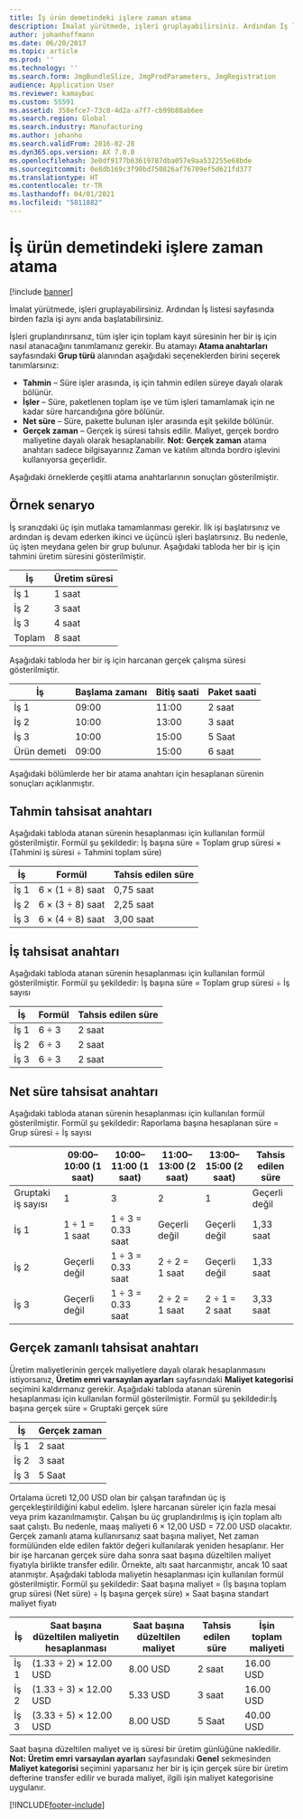 ```yaml
---
title: İş ürün demetindeki işlere zaman atama
description: İmalat yürütmede, işleri gruplayabilirsiniz. Ardından İş listesi sayfasında birden fazla işi aynı anda başlatabilirsiniz.
author: johanhoffmann
ms.date: 06/20/2017
ms.topic: article
ms.prod: ''
ms.technology: ''
ms.search.form: JmgBundleSlize, JmgProdParameters, JmgRegistration
audience: Application User
ms.reviewer: kamaybac
ms.custom: 55591
ms.assetid: 358efce7-73c8-4d2a-a7f7-cb99b88ab6ee
ms.search.region: Global
ms.search.industry: Manufacturing
ms.author: johanho
ms.search.validFrom: 2016-02-28
ms.dyn365.ops.version: AX 7.0.0
ms.openlocfilehash: 3e0df9177b63619787dba057e9aa532255e68bde
ms.sourcegitcommit: 0e8db169c3f90bd750826af76709ef5d621fd377
ms.translationtype: HT
ms.contentlocale: tr-TR
ms.lasthandoff: 04/01/2021
ms.locfileid: "5811882"
---
```

# <a name="allocate-time-to-jobs-in-a-job-bundle"></a>İş ürün demetindeki işlere zaman atama

[!include [banner](../includes/banner.md)]

İmalat yürütmede, işleri gruplayabilirsiniz. Ardından İş listesi sayfasında birden fazla işi aynı anda başlatabilirsiniz.

İşleri gruplandırırsanız, tüm işler için toplam kayıt süresinin her bir iş için nasıl atanacağını tanımlamanız gerekir. Bu atamayı **Atama anahtarları** sayfasındaki **Grup türü** alanından aşağıdaki seçeneklerden birini seçerek tanımlarsınız:

-   **Tahmin** – Süre işler arasında, iş için tahmin edilen süreye dayalı olarak bölünür.
-   **İşler** – Süre, paketlenen toplam işe ve tüm işleri tamamlamak için ne kadar süre harcandığına göre bölünür.
-   **Net süre** – Süre, pakette bulunan işler arasında eşit şekilde bölünür.
-   **Gerçek zaman** – Gerçek iş süresi tahsis edilir. Maliyet, gerçek bordro maliyetine dayalı olarak hesaplanabilir. **Not:** **Gerçek zaman** atama anahtarı sadece bilgisayarınız Zaman ve katılım altında bordro işlevini kullanıyorsa geçerlidir.

Aşağıdaki örneklerde çeşitli atama anahtarlarının sonuçları gösterilmiştir.

## <a name="example-scenario"></a>Örnek senaryo
İş sıranızdaki üç işin mutlaka tamamlanması gerekir. İlk işi başlatırsınız ve ardından iş devam ederken ikinci ve üçüncü işleri başlatırsınız. Bu nedenle, üç işten meydana gelen bir grup bulunur. Aşağıdaki tabloda her bir iş için tahmini üretim süresini gösterilmiştir.

| İş   | Üretim süresi |
|-------|-----------------|
| İş 1 | 1 saat          |
| İş 2 | 3 saat         |
| İş 3 | 4 saat         |
| Toplam | 8 saat         |

Aşağıdaki tabloda her bir iş için harcanan gerçek çalışma süresi gösterilmiştir.

| İş    | Başlama zamanı | Bitiş saati | Paket saati |
|--------|------------|----------|-------------|
| İş 1  | 09:00      | 11:00    | 2 saat     |
| İş 2  | 10:00      | 13:00    | 3 saat     |
| İş 3  | 10:00      | 15:00    | 5 Saat     |
| Ürün demeti | 09:00      | 15:00    | 6 saat     |

Aşağıdaki bölümlerde her bir atama anahtarı için hesaplanan sürenin sonuçları açıklanmıştır.

## <a name="estimation-allocation-key"></a>Tahmin tahsisat anahtarı
Aşağıdaki tabloda atanan sürenin hesaplanması için kullanılan formül gösterilmiştir. Formül şu şekildedir: İş başına süre = Toplam grup süresi × (Tahmini iş süresi ÷ Tahmini toplam süre)

| İş   | Formül           | Tahsis edilen süre |
|-------|-------------------|----------------|
| İş 1 | 6 × (1 ÷ 8) saat | 0,75 saat      |
| İş 2 | 6 × (3 ÷ 8) saat | 2,25 saat     |
| İş 3 | 6 × (4 ÷ 8) saat | 3,00 saat     |

## <a name="jobs-allocation-key"></a>İş tahsisat anahtarı
Aşağıdaki tabloda atanan sürenin hesaplanması için kullanılan formül gösterilmiştir. Formül şu şekildedir: İş başına süre = Toplam grup süresi ÷ İş sayısı

| İş   | Formül | Tahsis edilen süre |
|-------|---------|----------------|
| İş 1 | 6 ÷ 3   | 2 saat        |
| İş 2 | 6 ÷ 3   | 2 saat        |
| İş 3 | 6 ÷ 3   | 2 saat        |

## <a name="net-time-allocation-key"></a>Net süre tahsisat anahtarı
Aşağıdaki tabloda atanan sürenin hesaplanması için kullanılan formül gösterilmiştir. Formül şu şekildedir: Raporlama başına hesaplanan süre = Grup süresi ÷ İş sayısı

|                              | 09:00–10:00 (1 saat) | 10:00–11:00 (1 saat) | 11:00–13:00 (2 saat) | 13:00–15:00 (2 saat) | Tahsis edilen süre |
|------------------------------|----------------------|----------------------|-----------------------|-----------------------|----------------|
| Gruptaki iş sayısı | 1                    | 3                    | 2                     | 1                     | Geçerli değil |
| İş 1                        | 1 ÷ 1 = 1 saat       | 1 ÷ 3 = 0.33 saat    | Geçerli değil        | Geçerli değil        | 1,33 saat     |
| İş 2                        | Geçerli değil       | 1 ÷ 3 = 0.33 saat    | 2 ÷ 2 = 1 saat        | Geçerli değil        | 1,33 saat     |
| İş 3                        | Geçerli değil       | 1 ÷ 3 = 0.33 saat    | 2 ÷ 2 = 1 saat        | 2 ÷ 1 = 2 saat       | 3,33 saat     |

## <a name="real-time-allocation-key"></a>Gerçek zamanlı tahsisat anahtarı
Üretim maliyetlerinin gerçek maliyetlere dayalı olarak hesaplanmasını istiyorsanız, **Üretim emri varsayılan ayarları** sayfasındaki **Maliyet kategorisi** seçimini kaldırmanız gerekir. Aşağıdaki tabloda atanan sürenin hesaplanması için kullanılan formül gösterilmiştir. Formül şu şekildedir:İş başına gerçek süre = Gruptaki gerçek süre

| İş   | Gerçek zaman |
|-------|-------------|
| İş 1 | 2 saat     |
| İş 2 | 3 saat     |
| İş 3 | 5 Saat     |

Ortalama ücreti 12,00 USD olan bir çalışan tarafından üç iş gerçekleştirildiğini kabul edelim. İşlere harcanan süreler için fazla mesai veya prim kazanılmamıştır. Çalışan bu üç gruplandırılmış iş için toplam altı saat çalıştı. Bu nedenle, maaş maliyeti 6 × 12,00 USD = 72.00 USD olacaktır. Gerçek zamanlı atama kullanırsanız saat başına maliyet, Net zaman formülünden elde edilen faktör değeri kullanılarak yeniden hesaplanır. Her bir işe harcanan gerçek süre daha sonra saat başına düzeltilen maliyet fiyatıyla birlikte transfer edilir. Örnekte, altı saat harcanmıştır, ancak 10 saat atanmıştır. Aşağıdaki tabloda maliyetin hesaplanması için kullanılan formül gösterilmiştir. Formül şu şekildedir: Saat başına maliyet = (İş başına toplam grup süresi (Net süre) ÷ İş başına gerçek süre) × Saat başına standart maliyet fiyatı

| İş   | Saat başına düzeltilen maliyetin hesaplanması | Saat başına düzeltilen maliyet | Tahsis edilen süre | İşin toplam maliyeti |
|-------|----------------------------------------|-------------------------|----------------|-------------------|
| İş 1 | (1.33 ÷ 2) × 12.00 USD                 | 8.00 USD                | 2 saat        | 16.00 USD         |
| İş 2 | (1.33 ÷ 3) × 12.00 USD                 | 5.33 USD                | 3 saat        | 16.00 USD         |
| İş 3 | (3.33 ÷ 5) × 12.00 USD                 | 8.00 USD                | 5 Saat        | 40.00 USD         |

Saat başına düzeltilen maliyet ve iş süresi bir üretim günlüğüne nakledilir. **Not:** **Üretim emri varsayılan ayarları** sayfasındaki **Genel** sekmesinden **Maliyet kategorisi** seçimini yaparsanız her bir iş için gerçek süre bir üretim defterine transfer edilir ve burada maliyet, ilgili işin maliyet kategorisine uygulanır.





[!INCLUDE[footer-include](../../includes/footer-banner.md)]